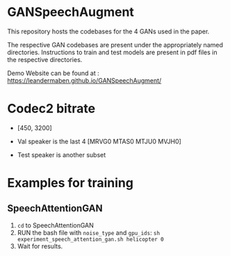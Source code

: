 # GANSpeechAugment

This repository hosts the codebases for the 4 GANs used in the paper.

The respective GAN codebases are present under the appropriately named directories. Instructions to train and test models are present in pdf files in the respective directories.

Demo Website can be found at : https://leandermaben.github.io/GANSpeechAugment/

# Codec2 bitrate

- [450, 3200]

- Val speaker is the last 4 [MRVG0  MTAS0  MTJU0  MVJH0]
- Test speaker is another subset

# Examples for training 

## SpeechAttentionGAN

1. `cd` to SpeechAttentionGAN
2. RUN the bash file with `noise_type` and `gpu_ids`: 
    `sh experiment_speech_attention_gan.sh helicopter 0`
3. Wait for results.